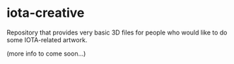 # iota-creative
Repository that provides very basic 3D files for people 
who would like to do some IOTA-related artwork.

(more info to come soon...) 
